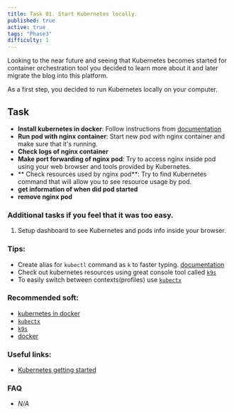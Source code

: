 ```yaml
---
title: Task 01. Start Kubernetes locally.
published: true
active: true
tags: "Phase3"
difficulty: 1
---
```


Looking to the near future and seeing that Kubernetes becomes started for container orchestration tool you decided to learn more about it and later migrate the blog into this platform.

As a first step, you decided to run Kubernetes locally on your computer.

<!--more-->

## Task

- **Install kubernetes in docker**: Follow instructions from [documentation](https://kind.sigs.k8s.io/docs/user/quick-start/#installation)
- **Run pod with nginx container**: Start new pod with nginx container and make sure that it's running.
- **Check logs of nginx container**
- **Make port forwarding of nginx pod**: Try to access nginx inside pod using your web browser and tools provided by Kubernetes.
- ** Check resources used by nginx pod**: Try to find Kubernetes command that will allow you to see resource usage by pod.
- **get information of when did pod started**
- **remove nginx pod**

### Additional tasks if you feel that it was too easy.

1. Setup dashboard to see Kubernetes and pods info inside your browser.

### Tips:

- Create alias for `kubectl` command as `k` to faster typing. [documentation](https://v1-18.docs.kubernetes.io/docs/reference/kubectl/cheatsheet/#kubectl-autocomplete)
- Check out kubernetes resources using great console tool called [`k9s`](https://github.com/derailed/k9s)
- To easily switch between contexts(profiles) use [`kubectx`](https://github.com/ahmetb/kubectx)

### Recommended soft:

- [kubernetes in docker](https://kind.sigs.k8s.io/docs/user/quick-start/#installation)
- [`kubectx`](https://github.com/ahmetb/kubectx)
- [`k9s`](https://github.com/derailed/k9s)
- [docker](https://www.docker.com/get-started)

### Useful links:

- [Kubernetes getting started](https://kubernetes.io/docs/setup/)

### FAQ

- _N/A_
